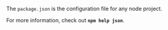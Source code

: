 The `package.json` is the configuration file for any node project.

For more information, check out **`npm help json`**.
